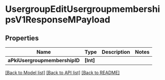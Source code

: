 # UsergroupEditUsergroupmembershipsV1ResponseMPayload

## Properties
Name | Type | Description | Notes
------------ | ------------- | ------------- | -------------
**aPkiUsergroupmembershipID** | **[Int]** |  | 

[[Back to Model list]](../README.md#documentation-for-models) [[Back to API list]](../README.md#documentation-for-api-endpoints) [[Back to README]](../README.md)


